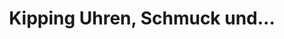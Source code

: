 ---
title: "Kipping Uhren, Schmuck und..."
url: /bad-marienberg-westerwald/kipping-uhren-schmuck-und/
shop: Hörgeräte
---